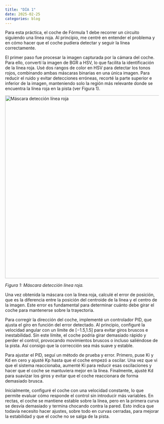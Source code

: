 ```yaml
---
title: "DÍA 1"
date: 2025-02-25
categories: blog
---
```


Para esta práctica, el coche de Fórmula 1 debe recorrer un circuito siguiendo una línea roja. Al principio, me centré en entender el problema y en cómo hacer que el coche pudiera detectar y seguir la línea correctamente.

El primer paso fue procesar la imagen capturada por la cámara del coche. Para ello, convertí la imagen de BGR a HSV, lo que facilita la identificación de la línea roja. Usé dos rangos de color en HSV para detectar los tonos rojos, combinando ambas máscaras binarias en una única imagen. Para reducir el ruido y evitar detecciones erróneas, recorté la parte superior e inferior de la imagen, manteniendo solo la región más relevante donde se encuentra la línea roja en la pista (ver Figura 1).

<img src="{{ '/imagenes/mask.png' | relative_url }}" alt="Máscara detección línea roja" width="600">
<p><em>Figura 1: Máscara detección línea roja.</em></p>

Una vez obtenida la máscara con la línea roja, calculé el error de posición, que es la diferencia entre la posición del centroide de la línea y el centro de la imagen. Este error es fundamental para determinar cuánto debe girar el coche para mantenerse sobre la trayectoria.

Para corregir la dirección del coche, implementé un controlador PID, que ajusta el giro en función del error detectado. Al principio, configuré la velocidad angular con un límite de [−1.5,1.5] para evitar giros bruscos e inestabilidad. Sin este límite, el coche podría girar demasiado rápido y perder el control, provocando movimientos bruscos o incluso saliéndose de la pista. Así consigo que la corrección sea más suave y estable.

Para ajustar el PID, seguí un método de prueba y error. Primero, puse Ki y Kd en cero y ajusté Kp hasta que el coche empezó a oscilar. Una vez que vi que el sistema reaccionaba, aumenté Ki para reducir esas oscilaciones y hacer que el coche se mantuviera mejor en la línea. Finalmente, ajusté Kd para suavizar los giros y evitar que el coche reaccionara de forma demasiado brusca.

Inicialmente, configuré el coche con una velocidad constante, lo que permite evaluar cómo responde el control sin introducir más variables. En rectas, el coche se mantiene estable sobre la línea, pero en la primera curva se desvía demasiado y termina chocando contra la pared. Esto indica que todavía necesito hacer ajustes, sobre todo en curvas cerradas, para mejorar la estabilidad y que el coche no se salga de la pista.





